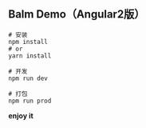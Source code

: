 ## Balm Demo（Angular2版）

```
# 安装
npm install
# or
yarn install

# 开发
npm run dev

# 打包
npm run prod
```

__enjoy it__
